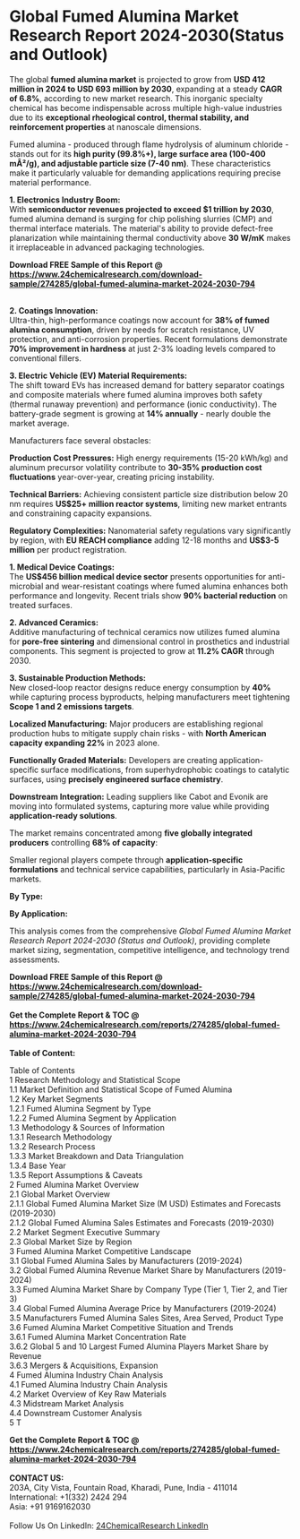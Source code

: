 <h1>Global Fumed Alumina Market Research Report 2024-2030(Status and Outlook)</h1><p>The global <strong>fumed alumina market</strong> is projected to grow from <strong>USD 412 million in 2024 to USD 693 million by 2030</strong>, expanding at a steady <strong>CAGR of 6.8%</strong>, according to new market research. This inorganic specialty chemical has become indispensable across multiple high-value industries due to its <strong>exceptional rheological control, thermal stability, and reinforcement properties</strong> at nanoscale dimensions.</p><p>Fumed alumina - produced through flame hydrolysis of aluminum chloride - stands out for its <strong>high purity (99.8%+), large surface area (100-400 mÂ²/g), and adjustable particle size (7-40 nm)</strong>. These characteristics make it particularly valuable for demanding applications requiring precise material performance.</p><p><strong>1. Electronics Industry Boom:</strong><br>
With <strong>semiconductor revenues projected to exceed $1 trillion by 2030</strong>, fumed alumina demand is surging for chip polishing slurries (CMP) and thermal interface materials. The material's ability to provide defect-free planarization while maintaining thermal conductivity above <strong>30 W/mK</strong> makes it irreplaceable in advanced packaging technologies.</p><div><b>Download FREE Sample of this Report @ 
            <a href="https://www.24chemicalresearch.com/download-sample/274285/global-fumed-alumina-market-2024-2030-794">
            https://www.24chemicalresearch.com/download-sample/274285/global-fumed-alumina-market-2024-2030-794</a></b></div><br><p><strong>2. Coatings Innovation:</strong><br>
Ultra-thin, high-performance coatings now account for <strong>38% of fumed alumina consumption</strong>, driven by needs for scratch resistance, UV protection, and anti-corrosion properties. Recent formulations demonstrate <strong>70% improvement in hardness</strong> at just 2-3% loading levels compared to conventional fillers.</p><p><strong>3. Electric Vehicle (EV) Material Requirements:</strong><br>
The shift toward EVs has increased demand for battery separator coatings and composite materials where fumed alumina improves both safety (thermal runaway prevention) and performance (ionic conductivity). The battery-grade segment is growing at <strong>14% annually</strong> - nearly double the market average.</p><p>Manufacturers face several obstacles:</p><p><strong>Production Cost Pressures:</strong> High energy requirements (15-20 kWh/kg) and aluminum precursor volatility contribute to <strong>30-35% production cost fluctuations</strong> year-over-year, creating pricing instability.</p><p><strong>Technical Barriers:</strong> Achieving consistent particle size distribution below 20 nm requires <strong>US$25+ million reactor systems</strong>, limiting new market entrants and constraining capacity expansions.</p><p><strong>Regulatory Complexities:</strong> Nanomaterial safety regulations vary significantly by region, with <strong>EU REACH compliance</strong> adding 12-18 months and <strong>US$3-5 million</strong> per product registration.</p><p><strong>1. Medical Device Coatings:</strong><br>
The <strong>US$456 billion medical device sector</strong> presents opportunities for anti-microbial and wear-resistant coatings where fumed alumina enhances both performance and longevity. Recent trials show <strong>90% bacterial reduction</strong> on treated surfaces.</p><p><strong>2. Advanced Ceramics:</strong><br>
Additive manufacturing of technical ceramics now utilizes fumed alumina for <strong>pore-free sintering</strong> and dimensional control in prosthetics and industrial components. This segment is projected to grow at <strong>11.2% CAGR</strong> through 2030.</p><p><strong>3. Sustainable Production Methods:</strong><br>
New closed-loop reactor designs reduce energy consumption by <strong>40%</strong> while capturing process byproducts, helping manufacturers meet tightening <strong>Scope 1 and 2 emissions targets</strong>.</p><p><strong>Localized Manufacturing:</strong> Major producers are establishing regional production hubs to mitigate supply chain risks - with <strong>North American capacity expanding 22%</strong> in 2023 alone.</p><p><strong>Functionally Graded Materials:</strong> Developers are creating application-specific surface modifications, from superhydrophobic coatings to catalytic surfaces, using <strong>precisely engineered surface chemistry</strong>.</p><p><strong>Downstream Integration:</strong> Leading suppliers like Cabot and Evonik are moving into formulated systems, capturing more value while providing <strong>application-ready solutions</strong>.</p><p>The market remains concentrated among <strong>five globally integrated producers</strong> controlling <strong>68% of capacity</strong>:</p><p>Smaller regional players compete through <strong>application-specific formulations</strong> and technical service capabilities, particularly in Asia-Pacific markets.</p><p><strong>By Type:</strong></p><p><strong>By Application:</strong></p><p>This analysis comes from the comprehensive <em>Global Fumed Alumina Market Research Report 2024-2030 (Status and Outlook)</em>, providing complete market sizing, segmentation, competitive intelligence, and technology trend assessments.</p><div><b>Download FREE Sample of this Report @ 
            <a href="https://www.24chemicalresearch.com/download-sample/274285/global-fumed-alumina-market-2024-2030-794">
            https://www.24chemicalresearch.com/download-sample/274285/global-fumed-alumina-market-2024-2030-794</a></b></div><br><div><b>Get the Complete Report & TOC @ 
            <a href="https://www.24chemicalresearch.com/reports/274285/global-fumed-alumina-market-2024-2030-794">
            https://www.24chemicalresearch.com/reports/274285/global-fumed-alumina-market-2024-2030-794</a></b></div><br>
            <b>Table of Content:</b><p>Table of Contents<br />
1 Research Methodology and Statistical Scope<br />
1.1 Market Definition and Statistical Scope of Fumed Alumina<br />
1.2 Key Market Segments<br />
1.2.1 Fumed Alumina Segment by Type<br />
1.2.2 Fumed Alumina Segment by Application<br />
1.3 Methodology & Sources of Information<br />
1.3.1 Research Methodology<br />
1.3.2 Research Process<br />
1.3.3 Market Breakdown and Data Triangulation<br />
1.3.4 Base Year<br />
1.3.5 Report Assumptions & Caveats<br />
2 Fumed Alumina Market Overview<br />
2.1 Global Market Overview<br />
2.1.1 Global Fumed Alumina Market Size (M USD) Estimates and Forecasts (2019-2030)<br />
2.1.2 Global Fumed Alumina Sales Estimates and Forecasts (2019-2030)<br />
2.2 Market Segment Executive Summary<br />
2.3 Global Market Size by Region<br />
3 Fumed Alumina Market Competitive Landscape<br />
3.1 Global Fumed Alumina Sales by Manufacturers (2019-2024)<br />
3.2 Global Fumed Alumina Revenue Market Share by Manufacturers (2019-2024)<br />
3.3 Fumed Alumina Market Share by Company Type (Tier 1, Tier 2, and Tier 3)<br />
3.4 Global Fumed Alumina Average Price by Manufacturers (2019-2024)<br />
3.5 Manufacturers Fumed Alumina Sales Sites, Area Served, Product Type<br />
3.6 Fumed Alumina Market Competitive Situation and Trends<br />
3.6.1 Fumed Alumina Market Concentration Rate<br />
3.6.2 Global 5 and 10 Largest Fumed Alumina Players Market Share by Revenue<br />
3.6.3 Mergers & Acquisitions, Expansion<br />
4 Fumed Alumina Industry Chain Analysis<br />
4.1 Fumed Alumina Industry Chain Analysis<br />
4.2 Market Overview of Key Raw Materials<br />
4.3 Midstream Market Analysis<br />
4.4 Downstream Customer Analysis<br />
5 T</p><div><b>Get the Complete Report & TOC @ 
            <a href="https://www.24chemicalresearch.com/reports/274285/global-fumed-alumina-market-2024-2030-794">
            https://www.24chemicalresearch.com/reports/274285/global-fumed-alumina-market-2024-2030-794</a></b></div><br><b>CONTACT US:</b><br>
            203A, City Vista, Fountain Road, Kharadi, Pune, India - 411014<br>
            International: +1(332) 2424 294<br>
            Asia: +91 9169162030 <br><br>
            Follow Us On LinkedIn: <a href="https://www.linkedin.com/company/24chemicalresearch/">24ChemicalResearch LinkedIn</a>